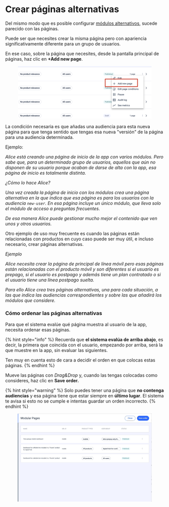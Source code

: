 # Crear páginas alternativas

Del mismo modo que es posible configurar [módulos alternativos](como-crear-una-pagina-modular/contenido.md#crear-un-grupo-de-modulos-alternativos), sucede parecido con las páginas.&#x20;

Puede ser que necesites crear la misma página pero con apariencia significativamente diferente para un grupo de usuarios.

En ese caso, sobre la página que necesites, desde la pantalla principal de páginas, haz clic en **+Add new page**.

<figure><img src=".gitbook/assets/image.png" alt=""><figcaption></figcaption></figure>

La condición necesaria es que añadas una audiencia para esta nueva página para que tenga sentido que tengas esa nueva "versión" de la página para una audiencia determinada.

Ejemplo:

_Alice está creando una página de inicio de la app con varios módulos. Pero sabe que, para un determinado grupo de usuarios, aquellos que aún no disponen de su usuario porque acaban de darse de alta con la app, esa página de inicio es totalmente distinta._

_¿Cómo lo hace Alice?_

_Una vez creada la página de inicio con los módulos crea una página alternativa en la que indica que esa página es para los usuarios con la audiencia `new-user`. En esa página incluye un único módulo, que lleva solo el módulo de acceso a preguntas frecuentes._

_De esa manera Alice puede gestionar mucho mejor el contenido que ven unos y otros usuarios._

Otro ejemplo de uso muy frecuente es cuando las páginas están relacionadas con productos en cuyo caso puede ser muy útil, e incluso necesario, crear páginas alternativas.

_Ejemplo_

_Alice necesita crear la página de principal de línea móvil pero esas páginas están relacionadas con el producto móvil y son diferentes si el usuario es prepago, si el usuario es postpago y además tiene un plan contratado o si el usuario tiene una línea postpago suelta._

_Para ello Alice crea tres páginas alternativas, una para cada situación, a las que indica las audiencias correspondientes y sobre las que añadirá los módulos que considere._

### Cómo ordenar las páginas alternativas

Para que el sistema evalúe qué página muestra al usuario de la app, necesita ordenar esas páginas.&#x20;

{% hint style="info" %}
Recuerda que **el sistema evalúa de arriba abajo**, es decir, la primera que coincida con el usuario, empezando por arriba, será la que muestre en la app, sin evaluar las siguientes.

Ten muy en cuenta esto de cara a decidir el orden en que colocas estas páginas.
{% endhint %}

Mueve las páginas con _Drag\&Drop_ y, cuando las tengas colocadas como consideres, haz clic en **Save order.**

{% hint style="warning" %}
Solo puedes tener una página que **no contenga audiencias** y esa página tiene que estar siempre en **último lugar**. El sistema te avisa si esto no se cumple e intentas guardar un orden incorrecto.
{% endhint %}

<figure><img src=".gitbook/assets/MovePages.gif" alt=""><figcaption></figcaption></figure>
